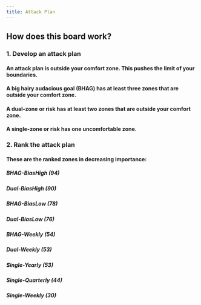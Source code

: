 ```yaml
---
title: Attack Plan
---
```


## How does this board work?
### 1. Develop an attack plan
#### An attack plan is outside your comfort zone. This pushes the limit of your boundaries.
#### A big hairy audacious goal (BHAG) has at least three zones that are outside your comfort zone.
#### A dual-zone or risk has at least two zones that are outside your comfort zone.
#### A single-zone or risk has one uncomfortable zone.
### 2. Rank the attack plan
#### These are the ranked zones in decreasing importance:
##### BHAG-BiasHigh (94)
##### Dual-BiasHigh (90)
##### BHAG-BiasLow (78)
##### Dual-BiasLow (76)
##### BHAG-Weekly (54)
##### Dual-Weekly (53)
##### Single-Yearly (53)
##### Single-Quarterly (44)
##### Single-Weekly (30)
####
